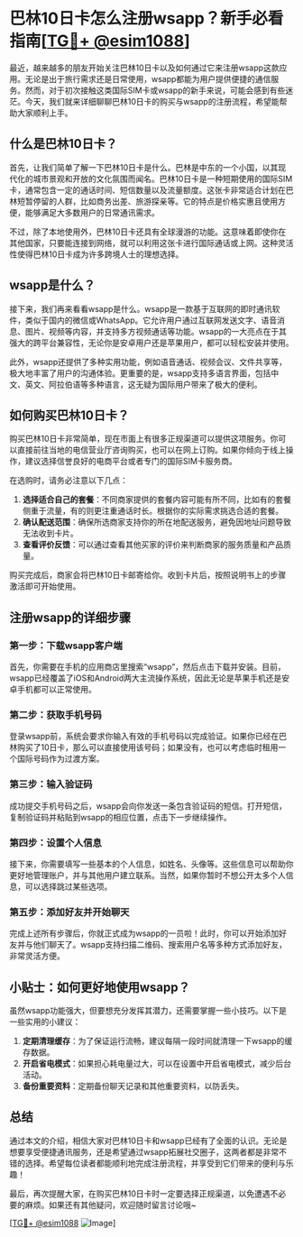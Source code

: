 # 巴林10日卡怎么注册wsapp？新手必看指南[[TG💪+ @esim1088](https://t.me/s/esim1088)]

最近，越来越多的朋友开始关注巴林10日卡以及如何通过它来注册wsapp这款应用。无论是出于旅行需求还是日常使用，wsapp都能为用户提供便捷的通信服务。然而，对于初次接触这类国际SIM卡或wsapp的新手来说，可能会感到有些迷茫。今天，我们就来详细聊聊巴林10日卡的购买与wsapp的注册流程，希望能帮助大家顺利上手。

## 什么是巴林10日卡？

首先，让我们简单了解一下巴林10日卡是什么。巴林是中东的一个小国，以其现代化的城市景观和开放的文化氛围而闻名。巴林10日卡是一种短期使用的国际SIM卡，通常包含一定的通话时间、短信数量以及流量额度。这张卡非常适合计划在巴林短暂停留的人群，比如商务出差、旅游探亲等。它的特点是价格实惠且使用方便，能够满足大多数用户的日常通讯需求。

不过，除了本地使用外，巴林10日卡还具有全球漫游的功能。这意味着即使你在其他国家，只要能连接到网络，就可以利用这张卡进行国际通话或上网。这种灵活性使得巴林10日卡成为许多跨境人士的理想选择。

## wsapp是什么？

接下来，我们再来看看wsapp是什么。wsapp是一款基于互联网的即时通讯软件，类似于国内的微信或WhatsApp。它允许用户通过互联网发送文字、语音消息、图片、视频等内容，并支持多方视频通话等功能。wsapp的一大亮点在于其强大的跨平台兼容性，无论你是安卓用户还是苹果用户，都可以轻松安装并使用。

此外，wsapp还提供了多种实用功能，例如语音通话、视频会议、文件共享等，极大地丰富了用户的沟通体验。更重要的是，wsapp支持多语言界面，包括中文、英文、阿拉伯语等多种语言，这无疑为国际用户带来了极大的便利。

## 如何购买巴林10日卡？

购买巴林10日卡非常简单，现在市面上有很多正规渠道可以提供这项服务。你可以直接前往当地的电信营业厅咨询购买，也可以在网上订购。如果你倾向于线上操作，建议选择信誉良好的电商平台或者专门的国际SIM卡服务商。

在选购时，请务必注意以下几点：
1. **选择适合自己的套餐**：不同商家提供的套餐内容可能有所不同，比如有的套餐侧重于流量，有的则更注重通话时长。根据你的实际需求挑选合适的套餐。
2. **确认配送范围**：确保所选商家支持你的所在地配送服务，避免因地址问题导致无法收到卡片。
3. **查看评价反馈**：可以通过查看其他买家的评价来判断商家的服务质量和产品质量。

购买完成后，商家会将巴林10日卡邮寄给你。收到卡片后，按照说明书上的步骤激活即可开始使用。

## 注册wsapp的详细步骤

### 第一步：下载wsapp客户端

首先，你需要在手机的应用商店里搜索“wsapp”，然后点击下载并安装。目前，wsapp已经覆盖了iOS和Android两大主流操作系统，因此无论是苹果手机还是安卓手机都可以正常使用。

### 第二步：获取手机号码

登录wsapp前，系统会要求你输入有效的手机号码以完成验证。如果你已经在巴林购买了10日卡，那么可以直接使用该号码；如果没有，也可以考虑临时租用一个国际号码作为过渡方案。

### 第三步：输入验证码

成功提交手机号码之后，wsapp会向你发送一条包含验证码的短信。打开短信，复制验证码并粘贴到wsapp的相应位置，点击下一步继续操作。

### 第四步：设置个人信息

接下来，你需要填写一些基本的个人信息，如姓名、头像等。这些信息可以帮助你更好地管理账户，并与其他用户建立联系。当然，如果你暂时不想公开太多个人信息，可以选择跳过某些选项。

### 第五步：添加好友并开始聊天

完成上述所有步骤后，你就正式成为wsapp的一员啦！此时，你可以开始添加好友并与他们聊天了。wsapp支持扫描二维码、搜索用户名等多种方式添加好友，非常灵活方便。

## 小贴士：如何更好地使用wsapp？

虽然wsapp功能强大，但要想充分发挥其潜力，还需要掌握一些小技巧。以下是一些实用的小建议：

1. **定期清理缓存**：为了保证运行流畅，建议每隔一段时间就清理一下wsapp的缓存数据。
2. **开启省电模式**：如果担心耗电量过大，可以在设置中开启省电模式，减少后台活动。
3. **备份重要资料**：定期备份聊天记录和其他重要资料，以防丢失。

## 总结

通过本文的介绍，相信大家对巴林10日卡和wsapp已经有了全面的认识。无论是想要享受便捷通讯服务，还是希望通过wsapp拓展社交圈子，这两者都是非常不错的选择。希望每位读者都能顺利地完成注册流程，并享受到它们带来的便利与乐趣！

最后，再次提醒大家，在购买巴林10日卡时一定要选择正规渠道，以免遭遇不必要的麻烦。如果还有其他疑问，欢迎随时留言讨论哦~

[[TG💪+ @esim1088](https://t.me/s/esim1088) ![Image](https://i.postimg.cc/4NQfJmqS/Snipaste-2025-05-13-00-14-12.png)]